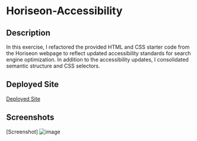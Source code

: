 # Horiseon-Accessibility

## Description  
In this exercise, I refactored the provided HTML and CSS starter code from the Horiseon webpage to reflect updated accessibility standards for search engine optimization. In addition to the accessibility updates, I consolidated semantic structure and CSS selectors.

## Deployed Site
[Deployed Site](https://sopeethong1.github.io/Horiseon-Accessibility/)

## Screenshots

[Screenshot]
![image](https://user-images.githubusercontent.com/78446989/113809551-65fc6500-9736-11eb-967c-85de923b28b4.png)


